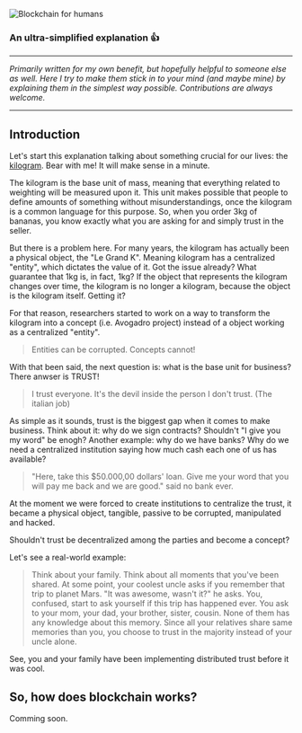 ![Blockchain for humans](http://joyle.com.br/imagens/blockchain-for-humans.png)

### An ultra-simplified explanation  :thumbsup:

***
<i>Primarily written for my own benefit, but hopefully helpful to someone else as well. Here I try to make them stick in to your mind (and maybe mine) by explaining them in the simplest way possible. Contributions are always welcome.</i>
***
## Introduction
Let's start this explanation talking about something crucial for our lives: the [kilogram](https://en.wikipedia.org/wiki/Kilogram). Bear with me! It will make sense in a minute.

The kilogram is the base unit of mass, meaning that everything related to weighting will be measured upon it. This unit makes possible that people to define amounts of something without misunderstandings, once the kilogram is a common language for this purpose. So, when you order 3kg of bananas, you know exactly what you are asking for and simply trust in the seller.

But there is a problem here. For many years, the kilogram has actually been a physical object, the "Le Grand K". Meaning kilogram has a centralized "entity", which dictates the value of it. Got the issue already? What guarantee that 1kg is, in fact, 1kg? If the object that represents the kilogram changes over time, the kilogram is no longer a kilogram, because the object is the kilogram itself. Getting it?

For that reason, researchers started to work on a way to transform the kilogram into a concept (i.e. Avogadro project) instead of a object working as a centralized "entity".

> Entities can be corrupted. Concepts cannot!

With that been said, the next question is: what is the base unit for business?
There anwser is TRUST!
> I trust everyone. It's the devil inside the person I don't trust. (The italian job)

As simple as it sounds, trust is the biggest gap when it comes to make business. Think about it: why do we sign contracts? Shouldn't "I give you my word" be enogh? Another example: why do we have banks? Why do we need a centralized institution saying how much cash each one of us has available?

> "Here, take this $50.000,00 dollars' loan. Give me your word that you will pay me back and we are good." said no bank ever.

At the moment we were forced to create institutions to centralize the trust, it became a physical object, tangible, passive to be corrupted, manipulated and hacked.

Shouldn't trust be decentralized among the parties and become a concept?


Let's see a real-world example:
> Think about your family. Think about all moments that you've been shared. At some point, your coolest uncle asks if you remember that trip to planet Mars. "It was awesome, wasn't it?" he asks. You, confused, start to ask yourself if this trip has happened ever. You ask to your mom, your dad, your brother, sister, cousin. None of them has any knowledge about this memory. Since all your relatives share same memories than you, you choose to trust in the majority instead of your uncle alone. 

See, you and your family have been implementing distributed trust before it was cool.

## So, how does blockchain works?
Comming soon.
